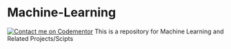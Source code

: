 # Machine-Learning

[![Contact me on Codementor](https://www.codementor.io/m-badges/ankitamehta283/im-a-cm-b.svg)](https://www.codementor.io/@ankitamehta283?refer=badge)
This is a repository for Machine Learning and Related Projects/Scipts
